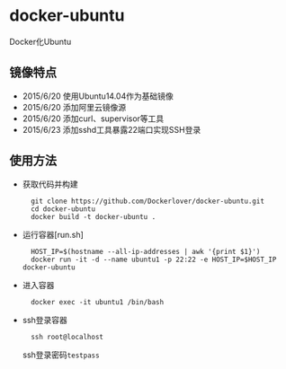 # docker-ubuntu
Docker化Ubuntu

## 镜像特点

- 2015/6/20 使用Ubuntu14.04作为基础镜像
- 2015/6/20 添加阿里云镜像源
- 2015/6/20 添加curl、supervisor等工具
- 2015/6/23 添加sshd工具暴露22端口实现SSH登录

## 使用方法

- 获取代码并构建

        git clone https://github.com/Dockerlover/docker-ubuntu.git
        cd docker-ubuntu
        docker build -t docker-ubuntu .

- 运行容器[run.sh]

        HOST_IP=$(hostname --all-ip-addresses | awk '{print $1}')
        docker run -it -d --name ubuntu1 -p 22:22 -e HOST_IP=$HOST_IP docker-ubuntu

- 进入容器

        docker exec -it ubuntu1 /bin/bash

- ssh登录容器
        
        ssh root@localhost

    ssh登录密码`testpass`



